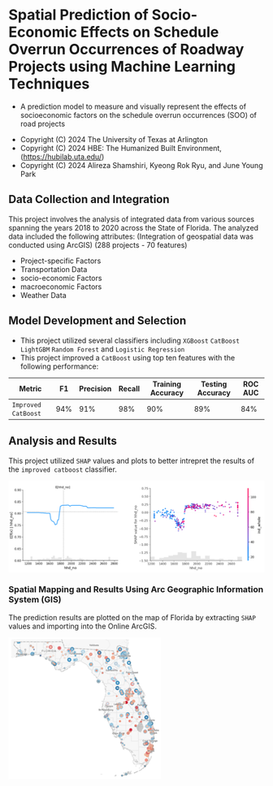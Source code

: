# Spatial Prediction of Socio-Economic Effects on Schedule Overrun Occurrences of Roadway Projects using Machine Learning Techniques
- A prediction model to measure and visually represent the effects of socioeconomic factors on the schedule overrun occurrences (SOO) of road projects

 *  Copyright (C) 2024  The University of Texas at Arlington
 *  Copyright (C) 2024  HBE: The Humanized Built Environment, (https://hubilab.uta.edu/)
 *  Copyright (C) 2024  Alireza Shamshiri, Kyeong Rok Ryu, and June Young Park

## Data Collection and Integration 
This project involves the analysis of integrated data from various sources spanning the years 2018 to 2020 across the State of Florida. The analyzed data included the following attributes:
(Integration of geospatial data was conducted using ArcGIS)
(288 projects - 70 features)

 * Project-specific Factors
 * Transportation Data
 * socio-economic Factors
 * macroeconomic Factors
 * Weather Data

## Model Development and Selection
 * This project utilized several classifiers including `XGBoost` `CatBoost` `LightGBM` `Random Forest` and `Logistic Regression`
 * This project improved a `CatBoost` using top ten features with the following performance:

|       Metric      | F1 | Precision | Recall | Training Accuracy | Testing Accuracy | ROC AUC |
|-------------------|----|-----------|--------|-------------------|------------------|---------|
|`Improved CatBoost`|94% |91%|98%|90%|89%|84%|

## Analysis and Results

This project utilized `SHAP` values and plots to better intrepret the results of the `improved catboost` classifier.
<p align="center">
		<img align="center" src="https://github.com/Alireza-shm/CatBoost_SOO_Prediction/blob/main/Images/Analysis.png" "height="700" width="1000" />
</p>

### Spatial Mapping and Results Using Arc Geographic Information System (GIS)
The prediction results are plotted on the map of Florida by extracting `SHAP` values and importing into the Online ArcGIS.

<p align="center">
		<img align="left" src="https://github.com/Alireza-shm/CatBoost_SOO_Prediction/blob/main/Images/Result.png" "height="300" width="300" />
</p>
